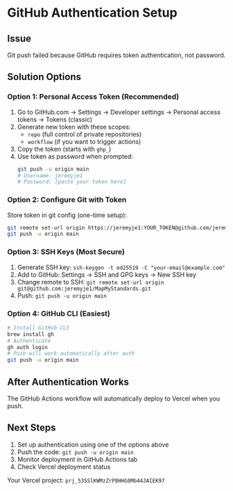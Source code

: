 # GitHub Authentication Setup

## Issue
Git push failed because GitHub requires token authentication, not password.

## Solution Options

### Option 1: Personal Access Token (Recommended)
1. Go to GitHub.com → Settings → Developer settings → Personal access tokens → Tokens (classic)
2. Generate new token with these scopes:
   - `repo` (full control of private repositories)
   - `workflow` (if you want to trigger actions)
3. Copy the token (starts with `ghp_`)
4. Use token as password when prompted:
   ```bash
   git push -u origin main
   # Username: jeremyje1
   # Password: [paste your token here]
   ```

### Option 2: Configure Git with Token
Store token in git config (one-time setup):
```bash
git remote set-url origin https://jeremyje1:YOUR_TOKEN@github.com/jeremyje1/MapMyStandards.git
git push -u origin main
```

### Option 3: SSH Keys (Most Secure)
1. Generate SSH key: `ssh-keygen -t ed25519 -C "your-email@example.com"`
2. Add to GitHub: Settings → SSH and GPG keys → New SSH key
3. Change remote to SSH: `git remote set-url origin git@github.com:jeremyje1/MapMyStandards.git`
4. Push: `git push -u origin main`

### Option 4: GitHub CLI (Easiest)
```bash
# Install GitHub CLI
brew install gh
# Authenticate
gh auth login
# Push will work automatically after auth
git push -u origin main
```

## After Authentication Works
The GitHub Actions workflow will automatically deploy to Vercel when you push.

## Next Steps
1. Set up authentication using one of the options above
2. Push the code: `git push -u origin main`
3. Monitor deployment in GitHub Actions tab
4. Check Vercel deployment status

Your Vercel project: `prj_535SlKWMzZrP8HHG0Mb44JAIEK97`
